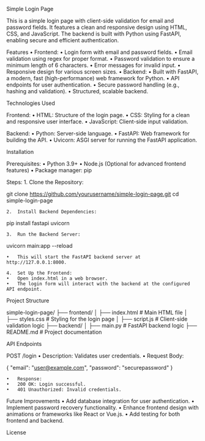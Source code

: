 Simple Login Page

This is a simple login page with client-side validation for email and password fields. It features a clean and responsive design using HTML, CSS, and JavaScript. The backend is built with Python using FastAPI, enabling secure and efficient authentication.

Features
	•	Frontend:
	•	Login form with email and password fields.
	•	Email validation using regex for proper format.
	•	Password validation to ensure a minimum length of 6 characters.
	•	Error messages for invalid input.
	•	Responsive design for various screen sizes.
	•	Backend:
	•	Built with FastAPI, a modern, fast (high-performance) web framework for Python.
	•	API endpoints for user authentication.
	•	Secure password handling (e.g., hashing and validation).
	•	Structured, scalable backend.

Technologies Used

Frontend:
	•	HTML: Structure of the login page.
	•	CSS: Styling for a clean and responsive user interface.
	•	JavaScript: Client-side input validation.

Backend:
	•	Python: Server-side language.
	•	FastAPI: Web framework for building the API.
	•	Uvicorn: ASGI server for running the FastAPI application.

Installation

Prerequisites:
	•	Python 3.9+
	•	Node.js (Optional for advanced frontend features)
	•	Package manager: pip

Steps:
	1.	Clone the Repository:

git clone https://github.com/yourusername/simple-login-page.git
cd simple-login-page


	2.	Install Backend Dependencies:

pip install fastapi uvicorn


	3.	Run the Backend Server:

uvicorn main:app --reload

	•	This will start the FastAPI backend server at http://127.0.0.1:8000.

	4.	Set Up the Frontend:
	•	Open index.html in a web browser.
	•	The login form will interact with the backend at the configured API endpoint.

Project Structure

simple-login-page/
├── frontend/
│   ├── index.html      # Main HTML file
│   ├── styles.css      # Styling for the login page
│   ├── script.js       # Client-side validation logic
├── backend/
│   ├── main.py         # FastAPI backend logic
├── README.md           # Project documentation

API Endpoints

POST /login
	•	Description: Validates user credentials.
	•	Request Body:

{
  "email": "user@example.com",
  "password": "securepassword"
}


	•	Response:
	•	200 OK: Login successful.
	•	401 Unauthorized: Invalid credentials.

Future Improvements
	•	Add database integration for user authentication.
	•	Implement password recovery functionality.
	•	Enhance frontend design with animations or frameworks like React or Vue.js.
	•	Add testing for both frontend and backend.

License
